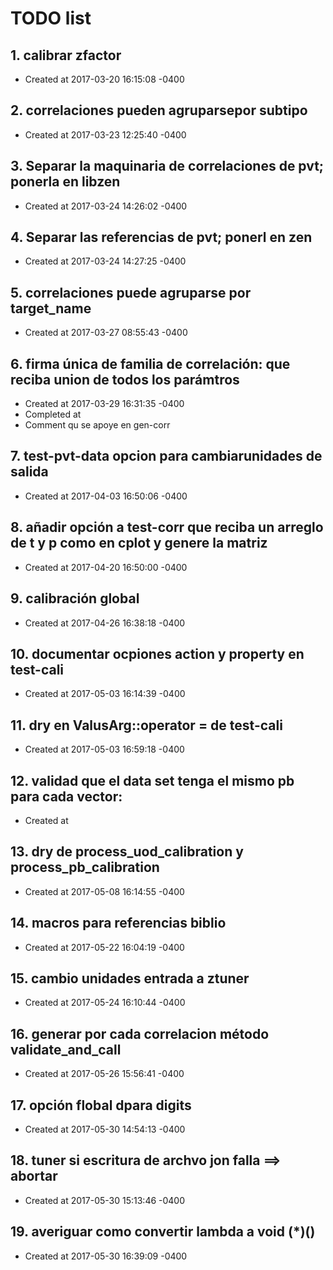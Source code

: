 # TODO list
## 1. calibrar zfactor
- Created at   2017-03-20 16:15:08 -0400

## 2. correlaciones pueden agruparsepor subtipo
- Created at   2017-03-23 12:25:40 -0400

## 3. Separar la maquinaria de correlaciones de pvt; ponerla en libzen
- Created at   2017-03-24 14:26:02 -0400

## 4. Separar las referencias de pvt; ponerl en zen
- Created at   2017-03-24 14:27:25 -0400

## 5. correlaciones puede agruparse por target_name
- Created at   2017-03-27 08:55:43 -0400

## 6. firma única de familia de correlación: que reciba union de todos los parámtros
- Created at   2017-03-29 16:31:35 -0400
- Completed at 
- Comment      qu se apoye en gen-corr

## 7. test-pvt-data opcion para cambiarunidades de salida
- Created at   2017-04-03 16:50:06 -0400

## 8. añadir opción a test-corr que reciba un arreglo de t y p como en cplot y genere la matriz
- Created at   2017-04-20 16:50:00 -0400

## 9. calibración global
- Created at   2017-04-26 16:38:18 -0400

## 10. documentar ocpiones action y property en test-cali
- Created at   2017-05-03 16:14:39 -0400

## 11. dry en ValusArg::operator = de test-cali
- Created at   2017-05-03 16:59:18 -0400

## 12. validad que el data set tenga el mismo pb para cada vector: 
- Created at   

## 13. dry de process_uod_calibration y process_pb_calibration
- Created at   2017-05-08 16:14:55 -0400

## 14. macros para referencias biblio
- Created at   2017-05-22 16:04:19 -0400

## 15. cambio unidades entrada a ztuner
- Created at   2017-05-24 16:10:44 -0400

## 16. generar por cada correlacion método validate_and_call
- Created at   2017-05-26 15:56:41 -0400

## 17. opción flobal dpara digits
- Created at   2017-05-30 14:54:13 -0400

## 18. tuner si escritura de archvo jon falla ==> abortar
- Created at   2017-05-30 15:13:46 -0400

## 19. averiguar como convertir lambda a void (*)()
- Created at   2017-05-30 16:39:09 -0400

